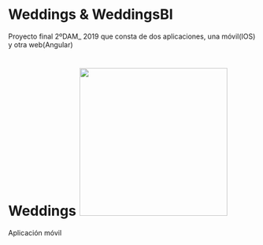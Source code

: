 # Weddings & WeddingsBI
Proyecto final 2ºDAM_ 2019 que consta de dos aplicaciones, una móvil(IOS) y otra web(Angular)

# Weddings  <img src="https://github.com/joseantonioruizmostazo/ProyectoFinal/blob/master/img/logo.png" width="300px">
Aplicación móvil
